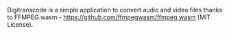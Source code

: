 Digitranscode is a simple application to convert audio and video files thanks to FFMPEG.wasm - https://github.com/ffmpegwasm/ffmpeg.wasm (MIT License).
